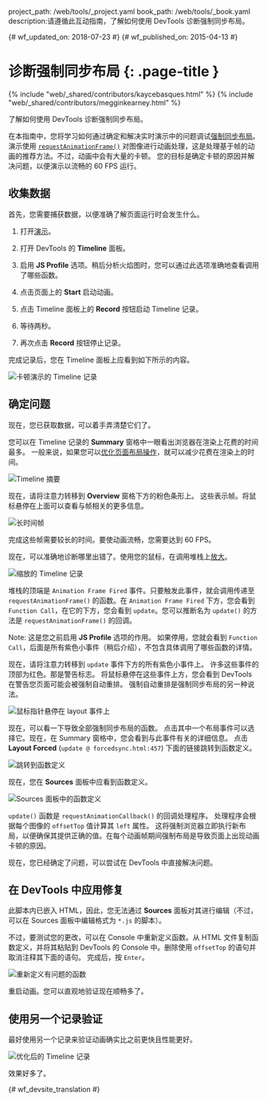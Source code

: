 project_path: /web/tools/_project.yaml
book_path: /web/tools/_book.yaml
description:请遵循此互动指南，了解如何使用 DevTools 诊断强制同步布局。

{# wf_updated_on: 2018-07-23 #}
{# wf_published_on: 2015-04-13 #}

# 诊断强制同步布局 {: .page-title }

{% include "web/_shared/contributors/kaycebasques.html" %}
{% include "web/_shared/contributors/megginkearney.html" %}

了解如何使用 DevTools 诊断强制同步布局。


在本指南中，您将学习如何通过确定和解决实时演示中的问题调试[强制同步布局][fsl]。
演示使用 [`requestAnimationFrame()`][raf] 对图像进行动画处理，这是处理基于帧的动画的推荐方法。不过，动画中会有大量的卡顿。
您的目标是确定卡顿的原因并解决问题，以便演示以流畅的 60 FPS 运行。


[fsl]: /web/fundamentals/performance/rendering/avoid-large-complex-layouts-and-layout-thrashing#avoid-forced-synchronous-layouts

[raf]: /web/fundamentals/performance/rendering/optimize-javascript-execution#use-requestanimationframe-for-visual-changes


## 收集数据

首先，您需要捕获数据，以便准确了解页面运行时会发生什么。


1. 打开[演示](https://googlesamples.github.io/web-fundamentals/tools/chrome-devtools/rendering-tools/forcedsync.html)。
1. 打开 DevTools 的 **Timeline** 面板。
1. 启用 **JS Profile** 选项。稍后分析火焰图时，您可以通过此选项准确地查看调用了哪些函数。

1. 点击页面上的 **Start** 启动动画。
1. 点击 Timeline 面板上的 **Record** 按钮启动 Timeline 记录。

1. 等待两秒。
1. 再次点击 **Record** 按钮停止记录。

完成记录后，您在 Timeline 面板上应看到如下所示的内容。


![卡顿演示的 Timeline 记录](imgs/demo-recording.png)

## 确定问题

现在，您已获取数据，可以着手弄清楚它们了。

您可以在 Timeline 记录的 **Summary** 窗格中一眼看出浏览器在渲染上花费的时间最多。
一般来说，如果您可以[优化页面布局操作][layout]，就可以减少花费在渲染上的时间。



![Timeline 摘要](imgs/summary.png)

现在，请将注意力转移到 **Overview** 窗格下方的粉色条形上。
这些表示帧。将鼠标悬停在上面可以查看与帧相关的更多信息。


![长时间帧](imgs/long-frame.png)

完成这些帧需要较长的时间。要使动画流畅，您需要达到 60 FPS。


现在，可以准确地诊断哪里出错了。使用您的鼠标，在调用堆栈上[放大][zoom]。


![缩放的 Timeline 记录](imgs/zoom.png)

堆栈的顶端是 `Animation Frame Fired` 事件。只要触发此事件，就会调用传递至 `requestAnimationFrame()` 的函数。在 `Animation Frame Fired` 下方，您会看到 `Function Call`，在它的下方，您会看到 `update`。您可以推断名为 `update()` 的方法是 `requestAnimationFrame()` 的回调。


Note: 这是您之前启用 **JS Profile** 选项的作用。
如果停用，您就会看到 `Function Call`，后面是所有紫色小事件（稍后介绍），不包含具体调用了哪些函数的详情。



现在，请将注意力转移到 `update` 事件下方的所有紫色小事件上。
许多这些事件的顶部为红色。那是警告标志。
将鼠标悬停在这些事件上方，您会看到 DevTools 在警告您页面可能会被强制自动重排。
强制自动重排是强制同步布局的另一种说法。


![鼠标指针悬停在 layout 事件上](imgs/layout-hover.png)

现在，可以看一下导致全部强制同步布局的函数。
点击其中一个布局事件可以选择它。现在，在 Summary 窗格中，您会看到与此事件有关的详细信息。
点击 **Layout Forced** (`update @ forcedsync.html:457`) 下面的链接跳转到函数定义。



![跳转到函数定义](imgs/jump.png)

现在，您在 **Sources** 面板中应看到函数定义。

![Sources 面板中的函数定义](imgs/definition.png)

`update()` 函数是 `requestAnimationCallback()` 的回调处理程序。
处理程序会根据每个图像的 `offsetTop` 值计算其 `left` 属性。
这将强制浏览器立即执行新布局，以便确保其提供正确的值。在每个动画帧期间强制布局是导致页面上出现动画卡顿的原因。


现在，您已经确定了问题，可以尝试在 DevTools 中直接解决问题。


[layout]: /web/tools/chrome-devtools/profile/rendering-tools/analyze-runtime#layout
[zoom]: /web/tools/chrome-devtools/profile/evaluate-performance/timeline-tool#zoom

## 在 DevTools 中应用修复

此脚本内已嵌入 HTML，因此，您无法通过 **Sources** 面板对其进行编辑（不过，可以在 Sources 面板中编辑格式为 `*.js` 的脚本）。


不过，要测试您的更改，可以在 Console 中重新定义函数。从 HTML 文件复制函数定义，并将其粘贴到 DevTools 的 Console 中。删除使用 `offsetTop` 的语句并取消注释其下面的语句。
完成后，按 `Enter`。

![重新定义有问题的函数](imgs/redefinition.png)

重启动画。您可以直观地验证现在顺畅多了。

## 使用另一个记录验证

最好使用另一个记录来验证动画确实比之前更快且性能更好。


![优化后的 Timeline 记录](imgs/after.png)

效果好多了。


{# wf_devsite_translation #}
